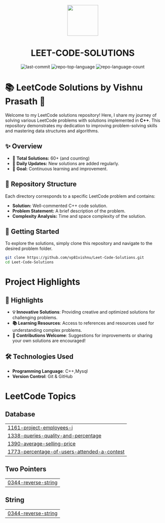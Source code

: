 <p align="center">
  <img src="https://cdn-icons-png.flaticon.com/512/6295/6295417.png" width="100" />
</p>
<p align="center">
    <h1 align="center">LEET-CODE-SOLUTIONS</h1>
</p>
<p align="center">
	<img src="https://img.shields.io/github/last-commit/vp81vishnu/Leet-Code-Solutions?style=flat&logo=git&logoColor=white&color=0080ff" alt="last-commit">
	<img src="https://img.shields.io/github/languages/top/vp81vishnu/Leet-Code-Solutions?style=flat&color=0080ff" alt="repo-top-language">
	<img src="https://img.shields.io/github/languages/count/vp81vishnu/Leet-Code-Solutions?style=flat&color=0080ff" alt="repo-language-count">
<p>

# 📚 LeetCode Solutions by Vishnu Prasath 🚀

Welcome to my LeetCode solutions repository! Here, I share my journey of solving various LeetCode problems with solutions implemented in **C++**. This repository demonstrates my dedication to improving problem-solving skills and mastering data structures and algorithms.

## ✨ Overview

- 🌟 **Total Solutions:** 60+ (and counting)
- 🔄 **Daily Updates:** New solutions are added regularly.
- 🎯 **Goal:** Continuous learning and improvement.

## 📂 Repository Structure

Each directory corresponds to a specific LeetCode problem and contains:

- **Solution:** Well-commented C++ code solution.
- **Problem Statement:** A brief description of the problem.
- **Complexity Analysis:** Time and space complexity of the solution.

## 🚀 Getting Started

To explore the solutions, simply clone this repository and navigate to the desired problem folder.

```bash
git clone https://github.com/vp81vishnu/Leet-Code-Solutions.git
cd Leet-Code-Solutions
```

# Project Highlights

## 🌟 Highlights
- **💡 Innovative Solutions**: Providing creative and optimized solutions for challenging problems.
- **📚 Learning Resources**: Access to references and resources used for understanding complex problems.
- **🤝 Contributions Welcome**: Suggestions for improvements or sharing your own solutions are encouraged!

## 🛠 Technologies Used
- **Programming Language**: C++,Mysql
- **Version Control**: Git & GitHub

<!---LeetCode Topics Start-->
# LeetCode Topics
## Database
|  |
| ------- |
| [1161-project-employees-i](https://github.com/vp81vishnu/Leet-Code-Solutions/tree/master/1161-project-employees-i) |
| [1338-queries-quality-and-percentage](https://github.com/vp81vishnu/Leet-Code-Solutions/tree/master/1338-queries-quality-and-percentage) |
| [1390-average-selling-price](https://github.com/vp81vishnu/Leet-Code-Solutions/tree/master/1390-average-selling-price) |
| [1773-percentage-of-users-attended-a-contest](https://github.com/vp81vishnu/Leet-Code-Solutions/tree/master/1773-percentage-of-users-attended-a-contest) |
## Two Pointers
|  |
| ------- |
| [0344-reverse-string](https://github.com/vp81vishnu/Leet-Code-Solutions/tree/master/0344-reverse-string) |
## String
|  |
| ------- |
| [0344-reverse-string](https://github.com/vp81vishnu/Leet-Code-Solutions/tree/master/0344-reverse-string) |
<!---LeetCode Topics End-->